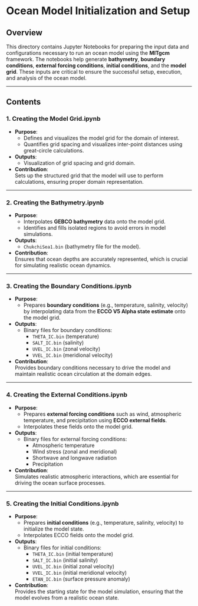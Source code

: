 # **Ocean Model Initialization and Setup**

## **Overview**

This directory contains Jupyter Notebooks for preparing the input data and configurations necessary to run an ocean model using the **MITgcm** framework. The notebooks help generate **bathymetry**, **boundary conditions**, **external forcing conditions**, **initial conditions**, and the **model grid**. These inputs are critical to ensure the successful setup, execution, and analysis of the ocean model.

---

## **Contents**

### 1. **Creating the Model Grid.ipynb**
- **Purpose**:  
  - Defines and visualizes the model grid for the domain of interest.  
  - Quantifies grid spacing and visualizes inter-point distances using great-circle calculations.  
- **Outputs**:  
  - Visualization of grid spacing and grid domain.  
- **Contribution**:  
  Sets up the structured grid that the model will use to perform calculations, ensuring proper domain representation.

---

### 2. **Creating the Bathymetry.ipynb**
- **Purpose**:  
  - Interpolates **GEBCO bathymetry** data onto the model grid.  
  - Identifies and fills isolated regions to avoid errors in model simulations.  
- **Outputs**:  
  - `ChukchiSea1.bin` (bathymetry file for the model).  
- **Contribution**:  
  Ensures that ocean depths are accurately represented, which is crucial for simulating realistic ocean dynamics.

---

### 3. **Creating the Boundary Conditions.ipynb**
- **Purpose**:  
  - Prepares **boundary conditions** (e.g., temperature, salinity, velocity) by interpolating data from the **ECCO V5 Alpha state estimate** onto the model grid.  
- **Outputs**:  
  - Binary files for boundary conditions:  
    - `THETA_IC.bin` (temperature)  
    - `SALT_IC.bin` (salinity)  
    - `UVEL_IC.bin` (zonal velocity)  
    - `VVEL_IC.bin` (meridional velocity)  
- **Contribution**:  
  Provides boundary conditions necessary to drive the model and maintain realistic ocean circulation at the domain edges.

---

### 4. **Creating the External Conditions.ipynb**
- **Purpose**:  
  - Prepares **external forcing conditions** such as wind, atmospheric temperature, and precipitation using **ECCO external fields**.  
  - Interpolates these fields onto the model grid.  
- **Outputs**:  
  - Binary files for external forcing conditions:  
    - Atmospheric temperature  
    - Wind stress (zonal and meridional)  
    - Shortwave and longwave radiation  
    - Precipitation  
- **Contribution**:  
  Simulates realistic atmospheric interactions, which are essential for driving the ocean surface processes.

---

### 5. **Creating the Initial Conditions.ipynb**
- **Purpose**:  
  - Prepares **initial conditions** (e.g., temperature, salinity, velocity) to initialize the model state.  
  - Interpolates ECCO fields onto the model grid.  
- **Outputs**:  
  - Binary files for initial conditions:  
    - `THETA_IC.bin` (initial temperature)  
    - `SALT_IC.bin` (initial salinity)  
    - `UVEL_IC.bin` (initial zonal velocity)  
    - `VVEL_IC.bin` (initial meridional velocity)  
    - `ETAN_IC.bin` (surface pressure anomaly)  
- **Contribution**:  
  Provides the starting state for the model simulation, ensuring that the model evolves from a realistic ocean state.
